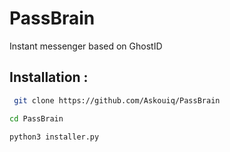 # PassBrain
Instant messenger based on GhostID


## Installation :
```bash
 git clone https://github.com/Askouiq/PassBrain
```

```bash
cd PassBrain
```

```bash
python3 installer.py
```
